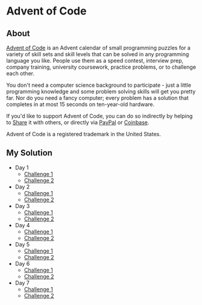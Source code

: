 # Advent of Code

## About

[Advent of Code](https://adventofcode.com/2020/about) is an Advent calendar of small programming puzzles for a variety of skill sets and skill levels that can be solved in any programming language you like. People use them as a speed contest, interview prep, company training, university coursework, practice problems, or to challenge each other.

You don't need a computer science background to participate - just a little programming knowledge and some problem solving skills will get you pretty far. Nor do you need a fancy computer; every problem has a solution that completes in at most 15 seconds on ten-year-old hardware.

If you'd like to support Advent of Code, you can do so indirectly by helping to [Share](https://adventofcode.com/2020/about) it with others, or directly via [PayPal](https://www.paypal.com/webapps/shoppingcart?flowlogging_id=482758c113636&mfid=1607161233294_482758c113636#/checkout/openButton) or [Coinbase](https://adventofcode.com/2020/support/coinbase).

Advent of Code is a registered trademark in the United States.

## My Solution

- Day 1
  - [Challenge 1](Day1/Challenge1.js)
  - [Challenge 2](Day1/Challenge2.js)
- Day 2
  - [Challenge 1](Day2/ans1.js)
  - [Challenge 2](Day2/ans2.js)
- Day 3
  - [Challenge 1](Day3/ans1.js)
  - [Challenge 2](Day3/ans2.js)
- Day 4
  - [Challenge 1](Day4/ans1.js)
  - [Challenge 2](Day4/ans2.js)
- Day 5
  - [Challenge 1](Day5/ans1.js)
  - [Challenge 2](Day5/ans2.js)
- Day 6
  - [Challenge 1](Day6/ans1.js)
  - [Challenge 2](Day6/ans2.js)
- Day 7
  - [Challenge 1](Day7/ans1.js)
  - [Challenge 2](Day7/ans2.js)
